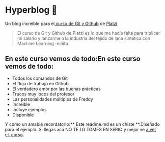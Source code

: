 # Hyperblog 💚
Un blog increible para el[ curso de Git y Github](https://platzi.com/cursos/git-github/ " curso de Git y Github") de [Platzi](https://platzi.com/ "Platzi")
>El curso de Git y Github de Platzi es lo que me hacía falta para triplicar mi
salario y lanzarme a la industria del tejido de lana sintética con Machine Learning
>-niñita
## En este curso vemos de todo:En este curso vemos de todo:
* Todos los comandos de Git
* El flujo de trabajo en Github
* El verdadero amor por las buenas prácticas
* Trucos muy locos del profesor
* Las personalidades múltiples de Freddy
* Increible
* Incluye ejemplos
* Disponible

Y como un amable recordatorio:** Este readme.md es un chiste **.Diseñado
para el ejemplo. Si llegas acá NO TE LO TOMES EN SERIO y mejor ve [a ver el.
curso](https://platzi.com/cursos/git-github/ "a ver el curso").